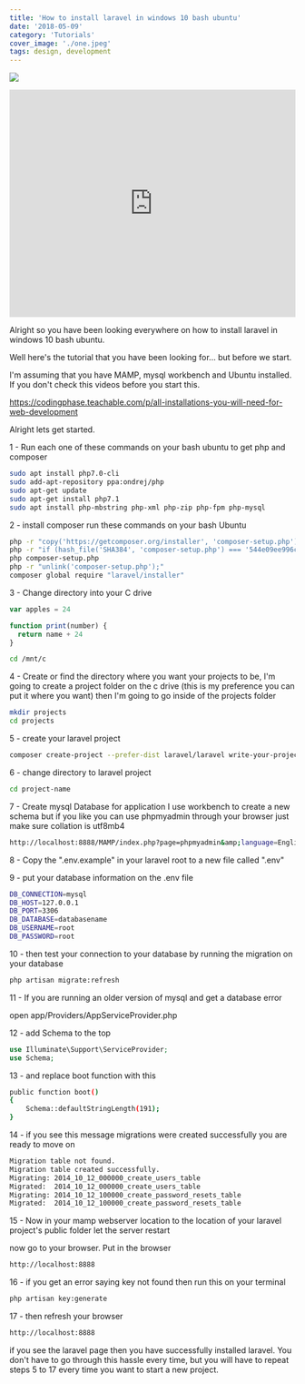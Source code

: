 ```yaml
---
title: 'How to install laravel in windows 10 bash ubuntu'
date: '2018-05-09'
category: 'Tutorials'
cover_image: './one.jpeg'
tags: design, development
---
```


![](/content/images/image-5.jpg)

<iframe src="https://www.youtube.com/embed/xt0iUBjL2JI" width="100%" height="400" frameborder="0" allowfullscreen="allowfullscreen"></iframe>

Alright so you have been looking everywhere on how to install laravel in windows 10 bash ubuntu.

Well here's the tutorial that you have been looking for... but before we start.

I'm assuming that you have MAMP, mysql workbench and Ubuntu installed. If you don't check this videos before you start this.

<a href="https://codingphase.teachable.com/p/all-installations-you-will-need-for-web-development">https://codingphase.teachable.com/p/all-installations-you-will-need-for-web-development</a>

Alright lets get started.

1 - Run each one of these commands on your bash ubuntu to get php and composer

```bash
sudo apt install php7.0-cli
sudo add-apt-repository ppa:ondrej/php
sudo apt-get update
sudo apt-get install php7.1
sudo apt install php-mbstring php-xml php-zip php-fpm php-mysql
```

2 - install composer run these commands on your bash Ubuntu

```bash
php -r "copy('https://getcomposer.org/installer', 'composer-setup.php');"
php -r "if (hash_file('SHA384', 'composer-setup.php') === '544e09ee996cdf60ece3804abc52599c22b1f40f4323403c44d44fdfdd586475ca9813a858088ffbc1f233e9b180f061') { echo 'Installer verified'; } else { echo 'Installer corrupt'; unlink('composer-setup.php'); } echo PHP_EOL;"
php composer-setup.php
php -r "unlink('composer-setup.php');"
composer global require "laravel/installer"
```

3 - Change directory into your C drive

```javascript
var apples = 24

function print(number) {
  return name + 24
}
```

```bash
cd /mnt/c
```

4 - Create or find the directory where you want your projects to be, I'm going to create a project folder on the c drive (this is my preference you can put it where you want) then I'm going to go inside of the projects folder

```bash
mkdir projects
cd projects
```

5 - create your laravel project

```bash
composer create-project --prefer-dist laravel/laravel write-your-project-name-here
```

6 - change directory to laravel project

```bash
cd project-name
```

7 - Create mysql Database for application I use workbench to create a new schema but if you like you can use phpmyadmin through your browser just make sure collation is utf8mb4

```bash
http://localhost:8888/MAMP/index.php?page=phpmyadmin&amp;language=English
```

8 - Copy the ".env.example" in your laravel root to a new file called ".env"

9 - put your database information on the .env file

```bash
DB_CONNECTION=mysql
DB_HOST=127.0.0.1
DB_PORT=3306
DB_DATABASE=databasename
DB_USERNAME=root
DB_PASSWORD=root
```

10 - then test your connection to your database by running the migration on your database

```bash
php artisan migrate:refresh
```

11 - If you are running an older version of mysql and get a database error

open app/Providers/AppServiceProvider.php

12 - add Schema to the top

```php
use Illuminate\Support\ServiceProvider;
use Schema;
```

13 - and replace boot function with this

```bash
public function boot()
{
    Schema::defaultStringLength(191);
}
```

14 - if you see this message migrations were created successfully you are ready to move on

```bash
Migration table not found.
Migration table created successfully.
Migrating: 2014_10_12_000000_create_users_table
Migrated:  2014_10_12_000000_create_users_table
Migrating: 2014_10_12_100000_create_password_resets_table
Migrated:  2014_10_12_100000_create_password_resets_table
```

15 - Now in your mamp webserver location to the location of your laravel project's public folder let the server restart

now go to your browser. Put in the browser

```bash
http://localhost:8888
```

16 - if you get an error saying key not found then run this on your terminal

```bash
php artisan key:generate
```

17 - then refresh your browser

```bash
http://localhost:8888
```

if you see the laravel page then you have successfully installed laravel. You don't have to go through this hassle every time, but you will have to repeat steps 5 to 17 every time you want to start a new project.
